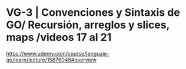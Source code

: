 # VG-3 | Convenciones y Sintaxis de GO/ Recursión, arreglos y slices, maps /videos 17 al 21

https://www.udemy.com/course/lenguaje-go/learn/lecture/15876048#overview
